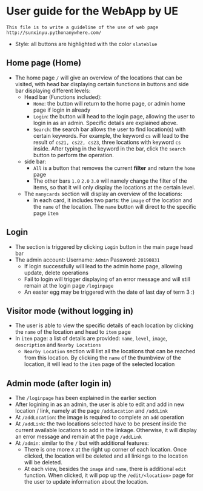# User guide for the WebApp by UE

`This file is to write a guideline of the use of web page http://sunxinyu.pythonanywhere.com/`

- Style: all buttons are highlighted with the color `slateblue`

## Home page (Home)

- The home page `/` will give an overview of the locations that can be visited, with head bar displaying certain functions in buttons and side bar displaying different levels:
  - Head bar (Functions included):
    - `Home`: the button will return to the home page, or admin home page if login in already
    - `Login`: the button will head to the login page, allowing the user to login in as an admin. Specific details are explained above.
    - `Search`: the search bar allows the user to find location(s) with certain keywords. For example, the keyword `cs` will lead to the result of `cs21, cs22, cs23`, three locations with keyword `cs` inside. After typing in the keyword in the bar, click the `search` button to perform the operation.
  - side bar:
    - `All` is a button that removes the current **filter** and return the `home` page
    - The other bars `1.0` `2.0` `3.0` will namely change the filter of the items, so that it will only display the locations at the certain level.
  - The `manycards` section will display an overview of the locations:
    - In each card, it includes two parts: the `image` of the location and the `name` of the location. The `name` button will direct to the specific page `item`

## Login

- The section is triggered by clicking `Login` button in the main page head bar
- The admin account: Username: `Admin` Password: `20190831`
  - If login successfully will lead to the admin home page, allowing update, delete operations
  - Fail to login will trigger displaying of an error message and will still remain at the login page `/loginpage`
  - An easter egg may be triggered with the date of last day of term 3 :)

## Visitor mode (without logging in)

- The user is able to view the specific details of each location by clicking the `name` of the location and head to `item` page
- In `item` page: a list of details are provided: `name`, `level`, `image`, `description` and `Nearby Locations`
  - `Nearby Location` section will list all the locations that can be reached from this location. By clicking the `name` of the thumbview of the location, it will lead to the `item` page of the selected location

## Admin mode (after login in)

- The `/loginpage` has been explained in the earlier section
- After logining in as an admin, the user is able to edit and add in new location / link, namely at the page `/addLocation` and `/addLink`
- At `/addLocation`: the image is required to complete an `add` operation
- At `/addLink`: the two locations selected have to be present inside the current available locations to add in the linkage. Otherwise, it will display an error message and remain at the page `/addLink`
- At `/admin`: similar to the `/` but with additional features:
  - There is one more `X` at the right up corner of each location. Once clicked, the location will be deleted and all linkings to the location will be deleted.
  - At each view, besides the `image` and `name`, there is additional `edit` function. When clicked, it will pop up the `/edit/<location>` page for the user to update information about the location.
